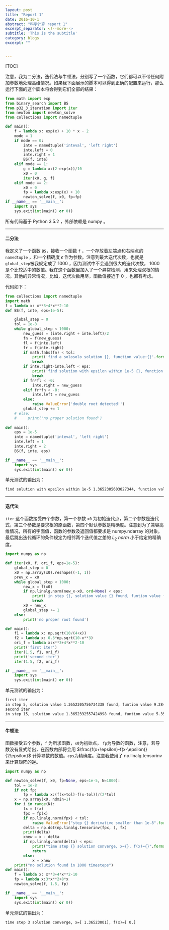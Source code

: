 ```yaml
---
layout: post
title: "Report 1"
date: 2016-10-1
abstract: "科学计算 report 1"
excerpt_separator: <!--more-->
subtitle: 'This is the subtitle'
category: blogs
excerpt: ""


---
```

<!-- ## Report 1 -->

[TOC]

注意，我为二分法，迭代法与牛顿法，分别写了一个函数，它们都可以不带任何附加参数地处理高维情况。如果我下面展示的脚本可以得到正确的配置来运行，那么运行下面的这个脚本将会得到它们全部的结果：

```python
from math import exp
from binary_search import BS
from p32_3_iteration import iter
from newton import newton_solve
from collections import namedtuple

def main():
    f = lambda x: exp(x) + 10 * x - 2
    mode = 1
    if mode == 0:
        inte = namedtuple('inteval', 'left right')
        inte.left = 0
        inte.right = 1
        BS(f, inte)
    elif mode == 1:
        g = lambda x:(2-exp(x))/10
        x0 = 0
        iter(x0, g, f)
    elif mode == 2:
        x0 = 0
        fp = lambda x:exp(x) + 10
        newton_solve(f, x0, fp=fp)
if __name__ == '__main__':
    import sys
    sys.exit(int(main() or 0))
```

所有代码基于 Python 3.5.2 ，外部依赖是 numpy 。

***

#### 二分法

我定义了一个函数 `BS`，接收一个函数 `f` ，一个存放着左端点和右端点的 `namedtuple` ，和一个精确度 $\epsilon$  作为参数。注意到最大迭代次数，也就是 `global_step`被我规定成了 1000 ，因为测试中不会遇到很大的迭代次数， 1000 是个比较适中的数值。我在这个函数里加入了一个异常检测，用来处理双根的情况。其他的异常情况，比如，迭代次数用尽，函数值接近于 0 ，也都有考虑。

代码如下：

``` python
from collections import namedtuple
import math
f = lambda x: x**3+4*x**2-10
def BS(f, inte, eps=1e-5):   

    global_step = 0
    tol = 1e-8
    while global_step < 1000:
        new_guess = (inte.right + inte.left)/2
        fn = f(new_guess)
        fl = f(inte.left)
        fr = f(inte.right)
        if math.fabs(fn) < tol:
            print('find a solosolo solution {}, function value:{}'.format(new_guess, fn))
            break        
        if inte.right-inte.left < eps:
            print('find solution with epsilon within 1e-5 {}, function value:{}, in timestep:{}'.format(new_guess, fn, global_step))
            break
        if fn*fl < -0:
            inte.right = new_guess
        elif fr*fn < -0:
            inte.left = new_guess
        else:
            raise ValueError('double root detected!')
        global_step += 1
    # else:
    #     print('no proper solution found')
    
def main():
    eps = 1e-5    
    inte = namedtuple('inteval', 'left right')
    inte.left = 1
    inte.right = 2
    BS(f, inte, eps)

if __name__ == '__main__':
    import sys
    sys.exit(int(main() or 0))
```

单元测试的输出为：

```reStructuredText
find solution with epsilon within 1e-5 1.3652305603027344, function value:9.030992742964372e-06, in timestep:17
```



***

#### 迭代法

`iter` 这个函数接受四个参数，第一个参数 `x0` 为初始迭代点，第二个参数是迭代式，第三个参数是要求根的原函数，第四个默认参数是精确度。注意到为了兼容高维情况，所有的字面值，函数的参数及返回值都要求是 numpy.ndarray 的对象。最后跳出迭代循环的条件规定为相邻两个迭代值之差的 $L_2\ norm$ 小于给定的精确度。

```python
import numpy as np

def iter(x0, f, ori_f, eps=1e-5):
    global_step = 0
    x0 = np.array(x0).reshape((-1, 1))
    prev_x = x0
    while global_step < 1000:
        new_x = f(x0)
        if np.linalg.norm(new_x-x0, ord=None) < eps:
            print('in step {}, solution value {} found, funtion value {}'.format(global_step, new_x, ori_f(new_x)))
            break
        x0 = new_x
        global_step += 1
    else:
        print('no proper root found')

def main():
    f1 = lambda x: np.sqrt(10/(4+x))  
    f2 = lambda x: 0.5*np.sqrt(10-x**3)
    ori_f = lambda x:x**3+4*x**2-10
    print('first iter')
    iter(1.5, f1, ori_f)
    print('second iter')
    iter(1.5, f2, ori_f)

if __name__ == '__main__':
    import sys
    sys.exit(int(main() or 0))
```

单元测试的输出为：

```reStructuredText
first iter
in step 5, solution value 1.3652305756734338 found, funtion value 9.28481537343373e-06
second iter
in step 15, solution value 1.3652332557424998 found, funtion value 5.354194795970102e-05
```



***

#### 牛顿法

函数接受五个参数，`f` 为所求函数，`x0`为初始点， `fp`为导数的函数，注意，若导数没有显式给出，在函数内部将会用 $\frac{f(x+\epsilon)-f(x-\epsilon)}{2\epsilon}$  计算导数的数值。`eps`为精确度。注意我使用了 np.linalg.tensorinv 来计算矩阵的逆。

```python
import numpy as np

def newton_solve(f, x0, fp=None, eps=1e-5, N=1000):
    tol = 1e-8
    if not fp:
        fp = lambda x:(f(x+tol)-f(x-tol))/(2*tol)
    x = np.array(x0, ndmin=1)
    for i in range(N):
        fx = f(x)
        fpx = fp(x)
        if np.linalg.norm(fpx) < tol:
            raise ValueError("step {} derivative smaller than 1e-8".format())
        delta = np.dot(np.linalg.tensorinv(fpx, ), fx)
        print(delta)
        xnew = x - delta     
        if np.linalg.norm(delta) < eps:
            print("time step {} solution converge, x={}, f(x)={}".format(i, xnew, f(xnew)))
            return
        else:
            x = xnew
    print("no solution found in 1000 timesteps")
def main():
    f = lambda x: x**3+4*x**2-10
    fp = lambda x:3*x**2+8*x
    newton_solve(f, 1.5, fp)

if __name__ == '__main__':
    import sys
    sys.exit(int(main() or 0))
```

单元测试的输出为：

```reStructuredText
time step 3 solution converge, x=[ 1.36523001], f(x)=[ 0.]
```

